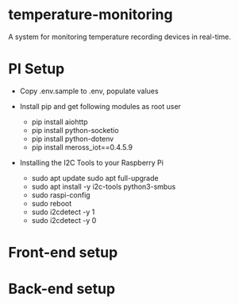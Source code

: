 # temperature-monitoring
A system for monitoring temperature recording devices in real-time.

# PI Setup
 - Copy .env.sample to .env, populate values
 - Install pip and get following modules as root user
    - pip install aiohttp
    - pip install python-socketio
    - pip install python-dotenv
    - pip install meross_iot==0.4.5.9

 - Installing the I2C Tools to your Raspberry Pi
    - sudo apt update sudo apt full-upgrade
    - sudo apt install -y i2c-tools python3-smbus
    - sudo raspi-config
    - sudo reboot
    - sudo i2cdetect -y 1
    - sudo i2cdetect -y 0

# Front-end setup

# Back-end setup